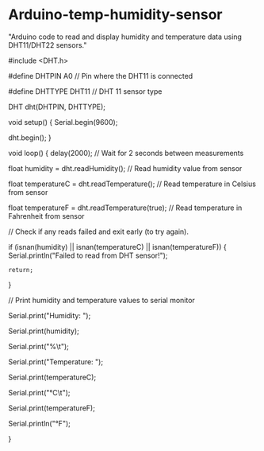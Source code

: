 # Arduino-temp-humidity-sensor
"Arduino code to read and display humidity and temperature data using DHT11/DHT22 sensors."

#include <DHT.h>

#define DHTPIN A0     // Pin where the DHT11 is connected

#define DHTTYPE DHT11   // DHT 11 sensor type

DHT dht(DHTPIN, DHTTYPE);

void setup() 
{
  Serial.begin(9600);
  
  dht.begin();
}

void loop() 
{
  delay(2000);  // Wait for 2 seconds between measurements
  
  float humidity = dht.readHumidity();     // Read humidity value from sensor
  
  float temperatureC = dht.readTemperature();  // Read temperature in Celsius from sensor
  
  float temperatureF = dht.readTemperature(true);  // Read temperature in Fahrenheit from sensor
  
  // Check if any reads failed and exit early (to try again).
  
  if (isnan(humidity) || isnan(temperatureC) || isnan(temperatureF))
  {
    Serial.println("Failed to read from DHT sensor!");
    
    return;
  }

  // Print humidity and temperature values to serial monitor
  
  Serial.print("Humidity: ");
  
  Serial.print(humidity);
  
  Serial.print("%\t");
  
  Serial.print("Temperature: ");
  
  Serial.print(temperatureC);
  
  Serial.print("°C\t");
  
  Serial.print(temperatureF);
  
  Serial.println("°F");
  
}
